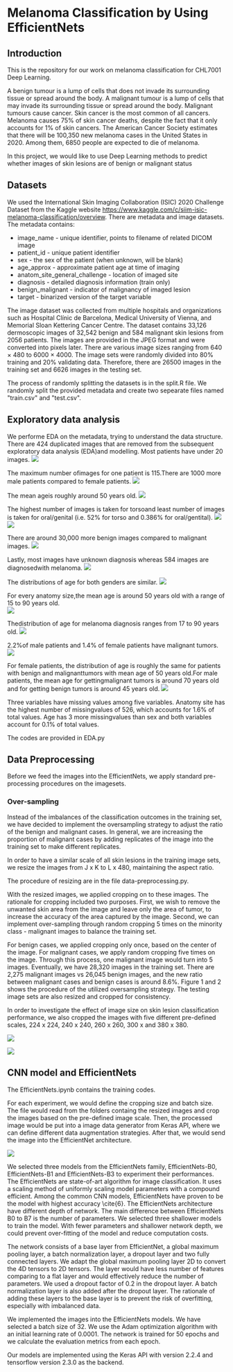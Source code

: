 # Melanoma Classification by Using EfficientNets
## Introduction
This is the repository for our work on melanoma classification for CHL7001 Deep Learning. 

A benign tumour is a lump of cells that does not invade its surrounding tissue or spread around the body. A malignant tumour is a lump of cells that may invade its surrounding tissue or spread around the body. Malignant tumours cause cancer. Skin cancer is the most common of all cancers. Melanoma causes 75% of skin cancer deaths, despite the fact that it only accounts for 1% of skin cancers. The American Cancer Society estimates that there will be 100,350 new melanoma cases in the United States in 2020. Among them, 6850 people are expected to die of melanoma. 

In this project, we would like to use Deep Learning methods to predict whether images of skin lesions are of benign or malignant status

## Datasets

We used the International Skin Imaging Collaboration (ISIC) 2020 Challenge Dataset from the Kaggle website https://www.kaggle.com/c/siim-isic-melanoma-classification/overview. There are metadata and image datasets.
The metadata contains: 
- image_name - unique identifier, points to filename of related DICOM image
- patient_id - unique patient identifier
- sex - the sex of the patient (when unknown, will be blank)
- age_approx - approximate patient age at time of imaging
- anatom_site_general_challenge - location of imaged site
- diagnosis - detailed diagnosis information (train only)
- benign_malignant - indicator of malignancy of imaged lesion
- target - binarized version of the target variable

The image dataset was collected from multiple hospitals and organizations such as Hospital Clínic de Barcelona, Medical University of Vienna, and Memorial Sloan Kettering Cancer Centre. The dataset contains 33,126 dermoscopic images of 32,542 benign and 584 malignant skin lesions from 2056 patients. The images are provided in the JPEG format and were converted into pixels later. There are various image sizes ranging from 640 × 480 to 6000 × 4000. The image sets were randomly divided into 80% training and 20% validating data. Therefore, there are 26500 images in the training set and 6626 images in the testing set.

The process of randomly splitting the datasets is in the split.R file. We randomly split the provided metadata and create two sepearate files named "train.csv" and "test.csv".

## Exploratory data analysis

We performe EDA on the metadata, trying to understand the data structure.
There are 424 duplicated images that are removed from the subsequent exploratory data analysis (EDA)and modelling.  Most patients have under 20 images.
![](/image/Picture1.png)

The maximum number ofimages for one patient is 115.There are 1000 more male patients compared to female patients. 
![](/image/Picture2.png)

The mean ageis roughly around 50 years old. 
![](/image/Picture3.png)

The highest number of images is taken for torsoand least number of images is taken for oral/genital (i.e.  52% for torso and 0.386% for oral/gentital). 
![](/image/Picture4.png)
![](/image/Picture5.png)

There are around 30,000 more benign images compared to malignant images. 
![](/image/Picture6.png)

Lastly, most images have unknown diagnosis whereas 584 images are diagnosedwith melanoma.
![](/image/Picture17.png)

The distributions of age for both genders are similar.
![](/image/Picture8.png)

For every anatomy size,the  mean  age  is  around  50  years  old  with  a  range  of  15  to  90  years  old.  
![](/image/Picture9.png)

Thedistribution of age for melanoma diagnosis ranges from 17 to 90 years old.
![](/image/Picture10.png)

2.2%of male patients and 1.4% of female patients have malignant tumors.
![](/image/Picture11.png)

For  female  patients,  the  distribution  of  age  is  roughly  the  same  for  patients  with  benign  and  malignanttumors with mean age of 50 years old.For male patients, the mean age for gettingmalignant tumors is around 70 years old and for getting benign tumors is around 45 years old.
![](/image/Picture12.png)

Three variables have missing values among five variables.  Anatomy site has the highest number of missingvalues of 526,  which accounts for 1.6% of total values. Age has 3 more missingvalues than sex and both variables account for 0.1% of total values.

The codes are provided in EDA.py

## Data Preprocessing
Before we feed the images into the EfficientNets, we apply standard pre-processing procedures on the imagesets.

### Over-sampling
Instead of the imbalances of the classification outcomes in the training set, we have decided to implement the oversampling strategy to adjust the ratio of the benign and malignant cases. In general, we are increasing the proportion of malignant cases by adding replicates of the image into the training set to make different replicates.

In order to have a similar scale of all skin lesions in the training image sets, we resize the images from J x K to L x 480, maintaining the aspect ratio. 

The procedure of resizing are in the file data-preprocessing.py.

With the resized images, we applied cropping on to these images. The rationale for cropping included two purposes. First, we wish to remove the unwanted skin area from the image and leave only the area of tumor, to increase the accuracy of the area captured by the image. Second, we can implement over-sampling through random cropping 5 times on the minority class - malignant images to balance the training set. 

For benign cases, we applied cropping only once, based on the center of the image. For malignant cases, we apply random cropping five times on the image. Through this process, one malignant image would turn into 5 images. Eventually, we have 28,320 images in the training set. There are 2,275 malignant images vs 26,045 benign images, and the new ratio between malignant cases and benign cases is around 8.6\%. Figure 1 and 2 shows the procedure of the utilized oversampling strategy. The testing image sets are also resized and cropped for consistency.

In order to investigate the effect of image size on skin lesion classification performance, we also cropped the images with five different pre-defined scales, 224 x 224, 240 x 240, 260 x 260, 300 x and 380 x 380.

![](/image/Flowchart(1).png)

![](/image/WX20200806-142813@2x.png)

## CNN model and EfficientNets
The EfficientNets.ipynb contains the training codes.

For each experiment, we would define the cropping size and batch size. The file would read from the folders containg the resized images and crop the images based on the pre-defined image scale. Then, the processed image would be put into a image data generator from Keras API, where we can define different data augmentation strategies. After that, we would send the image into the EfficientNet architecture.

![](/image/Untitled(2)copy.png)

We selected three models from the EfficientNets family, EfficientNets-B0, EfficientNets-B1 and EfficientNets-B3 to experiment their performances. The EfficientNets are state-of-art algorithm for image classification. It uses a scaling method of uniformly scaling model parameters with a compound efficient. Among the common CNN models, EfficientNets have proven to be the model with highest accuracy \cite{6}. The EfficientNets architecture have different depth of network. The main difference between EfficientNets B0 to B7 is the number of parameters. We selected three shallower models to train the model. With fewer parameters and shallower network depth, we could prevent over-fitting of the model and reduce computation costs.

The network consists of a base layer from EfficientNet, a global maximum pooling layer, a batch normalization layer, a dropout layer and two fully connected layers. We adapt the global maximum pooling layer 2D to convert the 4D tensors to 2D tensors. The layer would have less number of features comparing to a flat layer and would effectively reduce the number of parameters. We used a dropout factor of 0.2 in the dropout layer. A batch normalization layer is also added after the dropout layer. The rationale of adding these layers to the base layer is to prevent the risk of overfitting, especially with imbalanced data.

We implemented the images into the EfficientNets models. We have selected a batch size of 32. We use the Adam optimization algorithm with an initial learning rate of 0.0001. The network is trained for 50 epochs and we calculate the evaluation metrics from each epoch.

Our models are implemented using the Keras API with version 2.2.4 and tensorflow version 2.3.0 as the backend. 


